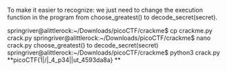 To make it easier to recognize: we just need to change the execution function in the program from choose_greatest() to decode_secret(secret).

springriver@alittlerock:~/Downloads/picoCTF/crackme$ cp crackme.py crack.py
springriver@alittlerock:~/Downloads/picoCTF/crackme$ nano crack.py 
          choose_greatest() to decode_secret(secret)
springriver@alittlerock:~/Downloads/picoCTF/crackme$ python3 crack.py
**picoCTF{1|\/|_4_p34|\|ut_4593da8a} **



